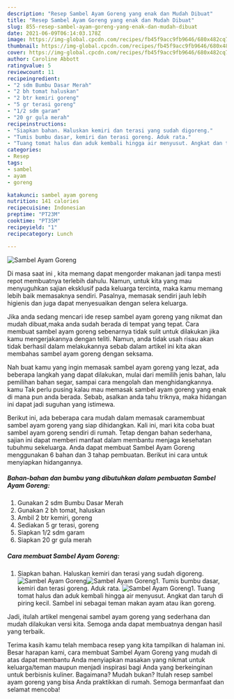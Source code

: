 ```yaml
---
description: "Resep Sambel Ayam Goreng yang enak dan Mudah Dibuat"
title: "Resep Sambel Ayam Goreng yang enak dan Mudah Dibuat"
slug: 855-resep-sambel-ayam-goreng-yang-enak-dan-mudah-dibuat
date: 2021-06-09T06:14:03.178Z
image: https://img-global.cpcdn.com/recipes/fb45f9acc9fb9646/680x482cq70/sambel-ayam-goreng-foto-resep-utama.jpg
thumbnail: https://img-global.cpcdn.com/recipes/fb45f9acc9fb9646/680x482cq70/sambel-ayam-goreng-foto-resep-utama.jpg
cover: https://img-global.cpcdn.com/recipes/fb45f9acc9fb9646/680x482cq70/sambel-ayam-goreng-foto-resep-utama.jpg
author: Caroline Abbott
ratingvalue: 5
reviewcount: 11
recipeingredient:
- "2 sdm Bumbu Dasar Merah"
- "2 bh tomat haluskan"
- "2 btr kemiri goreng"
- "5 gr terasi goreng"
- "1/2 sdm garam"
- "20 gr gula merah"
recipeinstructions:
- "Siapkan bahan. Haluskan kemiri dan terasi yang sudah digoreng."
- "Tumis bumbu dasar, kemiri dan terasi goreng. Aduk rata."
- "Tuang tomat halus dan aduk kembali hingga air menyusut. Angkat dan taruh di piring kecil. Sambel ini sebagai teman makan ayam atau ikan goreng."
categories:
- Resep
tags:
- sambel
- ayam
- goreng

katakunci: sambel ayam goreng 
nutrition: 141 calories
recipecuisine: Indonesian
preptime: "PT23M"
cooktime: "PT35M"
recipeyield: "1"
recipecategory: Lunch

---
```



![Sambel Ayam Goreng](https://img-global.cpcdn.com/recipes/fb45f9acc9fb9646/680x482cq70/sambel-ayam-goreng-foto-resep-utama.jpg)

Di masa  saat ini , kita memang dapat mengorder makanan jadi tanpa mesti repot membuatnya terlebih dahulu. Namun, untuk kita yang mau menyuguhkan sajian eksklusif pada keluarga tercinta, maka kamu memang lebih baik memasaknya sendiri. Pasalnya, memasak sendiri jauh lebih higienis dan juga dapat menyesuaikan dengan selera keluarga.

Jika anda sedang mencari ide resep sambel ayam goreng yang nikmat dan mudah dibuat,maka anda sudah berada di tempat yang tepat. Cara membuat sambel ayam goreng  sebenarnya tidak sulit untuk dilakukan jika kamu mengerjakannya dengan teliti. Namun, anda tidak usah risau akan tidak berhasil dalam melakukannya 
sebab dalam artikel ini kita akan membahas sambel ayam goreng dengan seksama.  



Nah buat kamu yang ingin memasak sambel ayam goreng yang lezat, ada beberapa langkah yang dapat dilakukan, mulai dari memilih jenis bahan, lalu pemilihan bahan segar, sampai cara mengolah dan menghidangkannya. kamu Tak perlu pusing kalau mau memasak sambel ayam goreng yang enak di mana pun anda berada. Sebab, asalkan anda  tahu triknya, maka hidangan ini dapat jadi suguhan yang istimewa.

Berikut ini, ada beberapa cara mudah dalam memasak caramembuat sambel ayam goreng yang siap dihidangkan. Kali ini, mari kita coba buat sambel ayam goreng sendiri di rumah. Tetap dengan bahan sederhana, sajian ini dapat memberi manfaat dalam membantu menjaga kesehatan tubuhmu sekeluarga. Anda dapat membuat Sambel Ayam Goreng menggunakan 6 bahan dan 3 tahap pembuatan. Berikut ini cara untuk menyiapkan hidangannya.

<!--inarticleads1-->

##### Bahan-bahan dan bumbu yang dibutuhkan dalam pembuatan Sambel Ayam Goreng:

1. Gunakan 2 sdm Bumbu Dasar Merah
1. Gunakan 2 bh tomat, haluskan
1. Ambil 2 btr kemiri, goreng
1. Sediakan 5 gr terasi, goreng
1. Siapkan 1/2 sdm garam
1. Siapkan 20 gr gula merah




<!--inarticleads2-->

##### Cara membuat Sambel Ayam Goreng:

1. Siapkan bahan. Haluskan kemiri dan terasi yang sudah digoreng.
<img src="https://img-global.cpcdn.com/steps/7315472f77c3c4ff/160x128cq70/sambel-ayam-goreng-langkah-memasak-1-foto.jpg" alt="Sambel Ayam Goreng"><img src="https://img-global.cpcdn.com/steps/057d74d6712a7150/160x128cq70/sambel-ayam-goreng-langkah-memasak-1-foto.jpg" alt="Sambel Ayam Goreng">1. Tumis bumbu dasar, kemiri dan terasi goreng. Aduk rata.
<img src="https://img-global.cpcdn.com/steps/1b49d02dc78698d1/160x128cq70/sambel-ayam-goreng-langkah-memasak-2-foto.jpg" alt="Sambel Ayam Goreng">1. Tuang tomat halus dan aduk kembali hingga air menyusut. Angkat dan taruh di piring kecil. Sambel ini sebagai teman makan ayam atau ikan goreng.




Jadi, itulah artikel mengenai  sambel ayam goreng  yang sederhana dan mudah dilakukan versi kita. Semoga anda dapat membuatnya dengan hasil yang terbaik. 

Terima kasih kamu telah membaca resep yang kita tampilkan di halaman ini. Besar harapan kami, cara membuat  Sambel Ayam Goreng yang mudah di atas dapat membantu Anda menyiapkan masakan yang nikmat untuk keluarga/teman maupun menjadi inspirasi bagi Anda yang berkeinginan untuk berbisnis kuliner. Bagaimana? Mudah bukan? Itulah resep sambel ayam goreng yang bisa Anda praktikkan di rumah. Semoga bermanfaat dan selamat mencoba!

